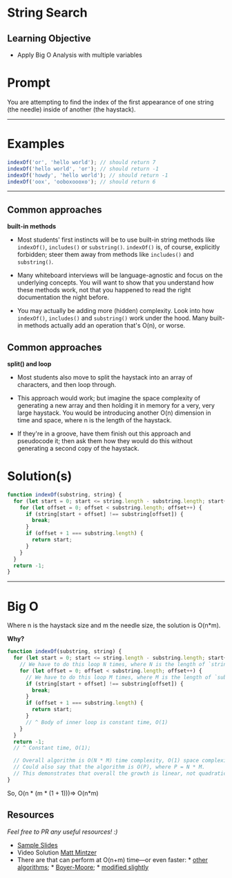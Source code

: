 # String Search

## Learning Objective
* Apply Big O Analysis with multiple variables

# Prompt

You are attempting to find the index of the first appearance of one string (the needle) inside of another (the haystack).

---

# Examples

```javascript
indexOf('or', 'hello world'); // should return 7
indexOf('hello world', 'or'); // should return -1
indexOf('howdy', 'hello world'); // should return -1
indexOf('oox', 'ooboxoooxo'); // should return 6
```

---

## Common approaches

**built-in methods**

- Most students' first instincts will be to use built-in string methods like `indexOf()`, `includes()` or `substring()`. `indexOf()` is, of course, explicitly forbidden; steer them away from methods like `includes()` and `substring()`.


- Many whiteboard interviews will be language-agnostic and focus on the underlying concepts. You will want to show that you understand how these methods work, not that you happened to read the right documentation the night before.


- You may actually be adding more (hidden) complexity. Look into how `indexOf()`, `includes()` and `substring()` work under the hood. Many built-in methods actually add an operation that's O(n), or worse.


## Common approaches

**split() and loop**

- Most students also move to split the haystack into an array of characters, and then loop through.


- This approach would work; but imagine the space complexity of generating a new array and then holding it in memory for a very, very large haystack. You would be introducing another O(n) dimension in time and space, where n is the length of the haystack.


- If they're in a groove, have them finish out this approach and pseudocode it; then ask them how they would do this without generating a second copy of the haystack.


# Solution(s)

```javascript
function indexOf(substring, string) {
  for (let start = 0; start <= string.length - substring.length; start++) {
    for (let offset = 0; offset < substring.length; offset++) {
      if (string[start + offset] !== substring[offset]) {
        break;
      }
      if (offset + 1 === substring.length) {
        return start;
      }
    }
  }
  return -1;
}
```

---

# Big O

Where n is the haystack size and m the needle size, the solution is O(n\*m).

**Why?**

```javascript
function indexOf(substring, string) {
  for (let start = 0; start <= string.length - substring.length; start++) {
    // We have to do this loop N times, where N is the length of `string`
    for (let offset = 0; offset < substring.length; offset++) {
      // We have to do this loop M times, where M is the length of `substring`
      if (string[start + offset] !== substring[offset]) {
        break;
      }
      if (offset + 1 === substring.length) {
        return start;
      }
      // ^ Body of inner loop is constant time, O(1)
    }
  }
  return -1;
  // ^ Constant time, O(1);

  // Overall algorithm is O(N * M) time complexity, O(1) space complexity
  // Could also say that the algorithm is O(P), where P = N * M.
  // This demonstrates that overall the growth is linear, not quadratic (N^2).
}
```

So, O(n \* (m \* (1 + 1)))=> O(n\*m)


## Resources
_Feel free to PR any useful resources! :)_

* [Sample Slides](https://docs.google.com/presentation/d/1XfnxmFlgMpcSvj4t3fuDFOs6WHpL9VAYxwTcEBr_bsA/edit#slide=id.p)
* Video Solution [Matt Mintzer](https://www.youtube.com/watch?v=RDYZCErOQws)
* There are that can perform at O(n+m) time—or even faster:
      * [other algorithms](https://en.wikipedia.org/wiki/String_searching_algorithm#Single_pattern_algorithms);
      * [Boyer-Moore](https://en.wikipedia.org/wiki/Boyer%E2%80%93Moore_string_search_algorithm);
      * [modified slightly](https://en.wikipedia.org/wiki/Boyer%E2%80%93Moore_string_search_algorithm#The_Galil_Rule)
